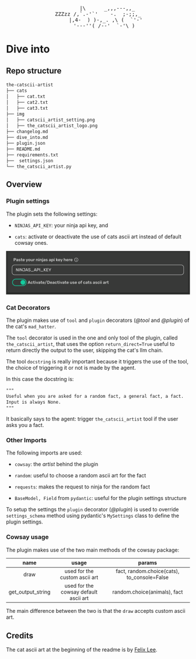<div align="center">
<pre>
      |\      _,,,---,,_
ZZZzz /,`.-'`'    -.  ;-;;,_
     |,4-  ) )-,_. ,\ (  `'-'
    '---''(_/--'  `-'\_)
</pre>
</div>

# Dive into

## Repo structure

```
the-catscii-artist
├── cats
│   ├── cat.txt
│   ├── cat2.txt
│   ├── cat3.txt
├── img
│   ├── catscii_artist_setting.png
│   ├── the_catscii_artist_logo.png
├── changelog.md
├── dive_into.md
├── plugin.json
├── README.md
├── requirements.txt
├──  settings.json
└── the_catscii_artist.py

```

## Overview

### Plugin settings

The plugin sets the following settings:

- `NINJAS_API_KEY`: your ninja api key, and

- `cats`: activate or deactivate the use of cats ascii art instead of default cowsay ones.

<p>
  <img src="https://github.com/kodaline/the-catSCII-artist/blob/develop/img/the_catscii_artist_settings.png"/>
</p>

### Cat Decorators

The plugin makes use of `tool` and `plugin` decorators (*@tool* and *@plugin*) of the cat's `mad_hatter`.

The `tool` decorator is used in the one and only tool of the plugin, called `the_catscii_artist`, that uses the option `return_direct=True` useful to return directly the output to the user, skipping the cat's llm chain.

The tool `docstring` is really important because it triggers the use of the tool, the choice of triggering it or not is made by the agent.

In this case the docstring is:

```
"""
Useful when you are asked for a random fact, a general fact, a fact.
Input is always None.
"""
```

It basically says to the agent: trigger `the_catscii_artist` tool if the user asks you a fact.

### Other Imports

The following imports are used:

- `cowsay`: the *artist* behind the plugin

- `random`: useful to choose a random ascii art for the fact

- `requests`: makes the request to ninja for the random fact

- `BaseModel, Field` from `pydantic`: useful for the plugin settings structure

To setup the settings the `plugin` decorator (*@plugin*) is used to override `settings_schema` method using pydantic's `MySettings` class to define the plugin settings.

### Cowsay usage

The plugin makes use of the two main methods of the cowsay package:

|        name       |                 usage                 |                    params                   |
|:-----------------:|:-------------------------------------:|:-------------------------------------------:|
|        draw       |     used for the custom ascii art     | fact, random.choice(cats), to_console=False |
| get_output_string | used for the cowsay default ascii art |         random.choice(animals), fact        |

The main difference between the two is that the `draw` accepts custom ascii art.

## Credits

The cat ascii art at the beginning of the readme is by [Felix Lee](https://montcs.bloomu.edu/Graphics/ascii-art.html).